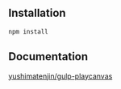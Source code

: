 
## Installation
```bash
npm install
```

## Documentation
[yushimatenjin/gulp-playcanvas](https://github.com/yushimatenjin/gulp-playcanvas)

